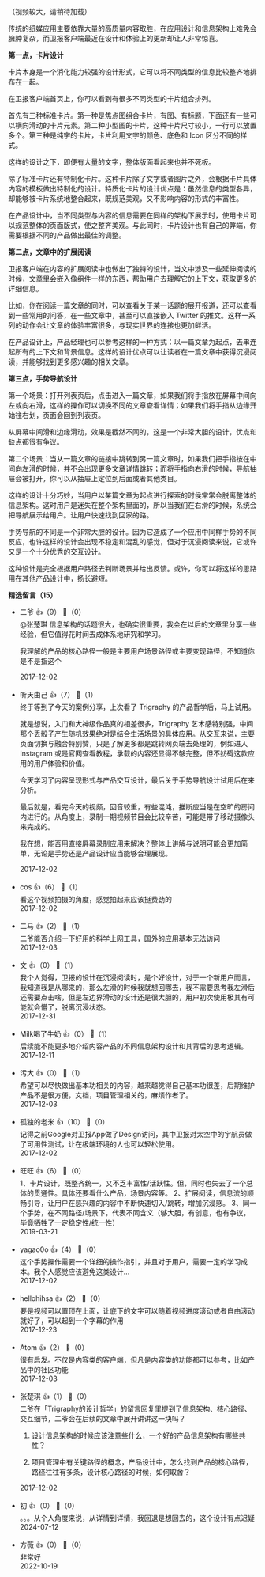 （视频较大，请稍待加载）  
  
传统的纸媒应用主要依靠大量的高质量内容取胜，在应用设计和信息架构上难免会臃肿复杂，而卫报客户端最近在设计和体验上的更新却让人非常惊喜。

**第一点，卡片设计**

卡片本身是一个消化能力较强的设计形式，它可以将不同类型的信息比较整齐地排布在一起。

在卫报客户端首页上，你可以看到有很多不同类型的卡片组合排列。

首先有三种标准卡片。第一种是焦点图组合卡片，有图、有标题，下面还有一些可以横向滑动的卡片元素。第二种小型图的卡片，这种卡片尺寸较小，一行可以放置多个。第三种是纯字的卡片，卡片利用文字的颜色、底色和 Icon 区分不同的样式。

这样的设计之下，即便有大量的文字，整体版面看起来也并不死板。

除了标准卡片还有特制化卡片。这种卡片除了文字或者图片之外，会根据卡片具体内容的模板做出特制化的设计。特质化卡片的设计优点是：虽然信息的类型各异，却能够被卡片系统地整合起来，既规范美观，又不影响内容的形式的丰富性。

在产品设计中，当不同类型与内容的信息需要在同样的架构下展示时，使用卡片可以规范整体的页面版式，使之整齐美观。与此同时，卡片设计也有自己的弊端，你需要根据不同的产品做出最佳的调整。

**第二点，文章中的扩展阅读**

卫报客户端在内容的扩展阅读中也做出了独特的设计，当文中涉及一些延伸阅读的时候，文章里会嵌入像组件一样的东西，帮助用户去理解它的上下文，获取更多的详细信息。

比如，你在阅读一篇文章的同时，可以查看关于某一话题的展开报道，还可以查看到一些常用的问答，在一些文章中，甚至可以直接嵌入 Twitter 的推文。这样一系列的动作会让文章的体验丰富很多，与现实世界的连接也更加鲜活。

在产品设计上，产品经理也可以参考这样的一种方式：以一篇文章为起点，去串连起所有的上下文和背景信息。这样的设计优点可以让读者在一篇文章中获得沉浸阅读，并能够找到更多感兴趣的相关文章。

**第三点，手势导航设计**

第一个场景：打开列表页后，点击进入一篇文章，如果我们将手指放在屏幕中间向左或向右滑，这样的操作可以切换不同的文章查看详情；如果我们将手指从边缘开始往右划，页面会回到列表页。

从屏幕中间滑和边缘滑动，效果是截然不同的，这是一个非常大胆的设计，优点和缺点都很有争议。

第二个场景：当从一篇文章的链接中跳转到另一篇文章时，如果我们把手指按在中间向左滑的时候，并不会出现更多文章详情跳转；而将手指向右滑的时候，导航抽屉会被打开，你可以从抽屉上定位到后面或者其他类目。

这样的设计十分巧妙，当用户以某篇文章为起点进行探索的时侯常常会脱离整体的信息架构。这时用户是迷失在整个架构里面的，所以当我们在右滑的时候，系统会把导航展示给用户。让用户快速找到回家的路。

手势导航的不同是一个非常大胆的设计。因为它造成了一个应用中同样手势的不同反应，也许这样的设计会出现不稳定和混乱的感觉，但对于沉浸阅读来说，它或许又是一个十分优秀的交互设计。

这种设计是完全根据用户路径去判断场景并给出反馈。或许，你可以将这样的思路用在其他产品设计中，扬长避短。
<div><strong>精选留言（15）</strong></div><ul>
<li><span>二爷</span> 👍（9） 💬（0）<div>@张楚琪 信息架构的话题很大，也确实很重要，我会在以后的文章里分享一些经验，但它值得花时间去成体系地研究和学习。

我理解的产品的核心路径一般是主要用户场景路径或主要变现路径，不知道你是不是指这个</div>2017-12-02</li><br/><li><span>听天由己</span> 👍（7） 💬（1）<div>终于等到了今天的案例分享，上次看了 Trigraphy 的产品哲学后，马上试用。

就是想说，入门和大神级作品真的相差很多，Trigraphy 艺术感特别强，中间那个丢骰子产生随机效果绝对是结合生活场景的具体应用。从交互来说，主要页面切换与融合特别赞，只是了解更多都是跳转网页端去处理的，例如进入 Instagram 或是官网查看教程，承载的内容还显得不够完整，但不妨碍这款应用的用户体验和价值。

今天学习了内容呈现形式与产品交互设计，最后关于手势导航设计试用后在来分析。

最后就是，看完今天的视频，回音较重，有些混沌，推断应当是在空旷的房间内进行的。从角度上，录制一期视频节目会比较辛苦，可能是带了移动摄像头来完成的。

我在想，能否用直接屏幕录制应用来解决？整体上讲解与说明可能会更加简单，无论是手势还是产品设计应当能够合理展现。</div>2017-12-02</li><br/><li><span>cos</span> 👍（6） 💬（1）<div>看这个视频拍摄的角度，感觉拍起来应该挺费劲的</div>2017-12-02</li><br/><li><span>二马</span> 👍（2） 💬（1）<div>二爷能否介绍一下好用的科学上网工具，国外的应用基本无法访问</div>2017-12-03</li><br/><li><span>文</span> 👍（0） 💬（1）<div>我个人觉得，卫报的设计在沉浸阅读时，是个好设计，对于一个新用户而言，我知道我是从哪来的，那么左滑的时候我就想回哪去，我不需要思考我左滑后还需要点击啥，但是左边界滑动的设计还是很大胆的，用户初次使用极其有可能就会懵了，脱离沉浸状态。</div>2017-12-31</li><br/><li><span>Milk喝了牛奶</span> 👍（0） 💬（1）<div>后续能不能更多地介绍内容产品的不同信息架构设计和其背后的思考逻辑。</div>2017-12-11</li><br/><li><span>污大</span> 👍（0） 💬（1）<div>希望可以尽快做出基本功相关的内容，越来越觉得自己基本功很差，后期维护产品不是很方便，文档，项目管理相关的，麻烦作者了。</div>2017-12-03</li><br/><li><span>孤独的老米</span> 👍（10） 💬（0）<div>记得之前Google对卫报App做了Design访问，其中卫报对太空中的宇航员做了可用性测试，让在极端环境的人也可以轻松使用。</div>2017-12-02</li><br/><li><span>旺旺</span> 👍（6） 💬（0）<div>1、卡片设计，既整齐统一，又不乏丰富性&#47;活跃性。但，同时也失去了一个总体的贯通性。具体还要看什么产品，场景内容等。
2、扩展阅读，信息流的顺畅引导，让用户在感兴趣的内容中不断快速切入&#47;跳转，增加沉浸感。
3、同一个手势，在不同路径&#47;场景下，代表不同含义（够大胆，有创意，也有争议，毕竟牺牲了一定稳定性&#47;统一性）</div>2019-03-21</li><br/><li><span>yagao0o</span> 👍（4） 💬（0）<div>这个手势操作需要一个详细的操作指引，并且对于用户，需要一定的学习成本。我个人感觉应该避免这类设计…</div>2017-12-02</li><br/><li><span>hellohihsa</span> 👍（2） 💬（0）<div>要是视频可以置顶在上面，让底下的文字可以随着视频进度滚动或者自由滚动就好了，可以起到一个字幕的作用</div>2017-12-23</li><br/><li><span>Atom</span> 👍（2） 💬（0）<div>很有启发。不仅是内容类的客户端，但凡是内容类的功能都可以参考，比如产品中的社区功能</div>2017-12-03</li><br/><li><span>张楚琪</span> 👍（1） 💬（0）<div>二爷在「Trigraphy的设计哲学」的留言回复里提到了信息架构、核心路径、交互细节，二爷会在后续的文章中展开讲讲这一块吗？

1. 设计信息架构的时候应该注意些什么，一个好的产品信息架构有哪些共性？

2. 项目管理中有关键路径的概念，产品设计中，怎么找到产品的核心路径，路径往往有多条，设计核心路径的时候，如何取舍？</div>2017-12-02</li><br/><li><span>初</span> 👍（0） 💬（0）<div>。。。从个人角度来说，从详情到详情，我回退是想回去的，这个设计有点迟疑</div>2024-07-12</li><br/><li><span>方薇</span> 👍（0） 💬（0）<div>非常好</div>2022-10-19</li><br/>
</ul>